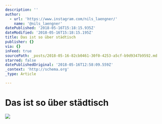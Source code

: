 ```yaml
---
description: ''
author:
  - url: 'https://www.instagram.com/nils_laengner/'
    name: '@nils_laengner'
datePublished: '2018-05-16T15:18:15.935Z'
dateModified: '2018-05-16T15:18:15.195Z'
title: Das ist so über städtisch
publisher: {}
via: {}
inFeed: true
sourcePath: _posts/2018-05-16-82cb0461-30f0-4253-a5cf-b9d9347b9592.md
starred: false
datePublishedOriginal: '2018-05-16T12:58:09.559Z'
_context: 'http://schema.org'
_type: Article

---
```

# Das ist so über städtisch
![](https://the-grid-user-content.s3-us-west-2.amazonaws.com/d2d8fcff-a8aa-4b1b-b967-5965bf623f4f.jpg)